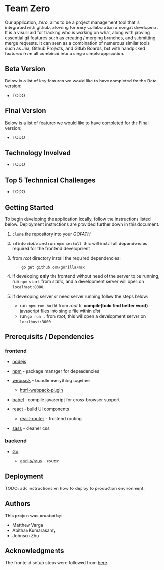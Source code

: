 # Team Zero

Our application, *zero*, aims to be a project management tool that is integrated with github, allowing for easy collaboration amongst developers. It is a visual aid for tracking who is working on what, along with proving essential git features such as creating / merging branches, and submitting merge requests. It can seen as a combination of numerous similar tools such as Jira, Github Projects, and Gitlab Boards, but with handpicked features from all combined into a single simple application.

## Beta Version

Below is a list of key features we would like to have completed for the Beta version:

- TODO

## Final Version

Below is a list of features we would like to have completed for the Final version:

- TODO

## Technology Involved

- TODO

## Top 5 Technnical Challenges

- TODO

## Getting Started

To begin developing the application locally, follow the instructions listed below. Deployment instructions are provided further down in this document.

1) `clone` the repository into your *GOPATH*
2) `cd` into *static* and run: `npm install`, this will install all dependencies required for the frontend development
4) from *root* directory install the required dependencies:

    ```
        go get github.com/gorilla/mux
    ```
5) if developing **only** the frontend without need of the server to be running, run `npm start` from *static*, and a development server will open on `localhost:8080`.
6) if developing server or need server running follow the steps below:
    - run: `npm run build` from *root* to **compile(todo find better word)** javascript files into single file within *dist*
    - run `go run .` from *root*, this will open a development server on `localhost:3000`

## Prerequisits / Dependencies

### frontend

- [nodejs](https://nodejs.org/en/)

- [npm](https://www.npmjs.com/) - package manager for dependencies

- [webpack](https://webpack.js.org/) - bundle everything together
    - [html-webpack-plugin](https://github.com/jantimon/html-webpack-plugin)

- [babel](https://babeljs.io/) - compile javascript for cross-browser support

- [react](https://reactjs.org/) - build UI components
    - [react-router](https://reacttraining.com/react-router/web/guides/quick-start) - frontend routing

- [sass](https://sass-lang.com/) - cleaner css

### backend

- [Go](https://golang.org/)

    - [gorilla/mux](https://github.com/gorilla/mux) - router

## Deployment

TODO: add instructions on how to deploy to production environment.

## Authors

This project was created by:

- Matthew Varga
- Abithan Kumarasamy
- Johnson Zhu

## Acknowledgments

The frontend setup steps were followed from [here](https://www.valentinog.com/blog/babel/?fbclid=IwAR3GD55NNS9rAWAEn3QS1TSmrLmIVr7EARtUgmRHD5AUlW9ETj7A7flAluQ).
